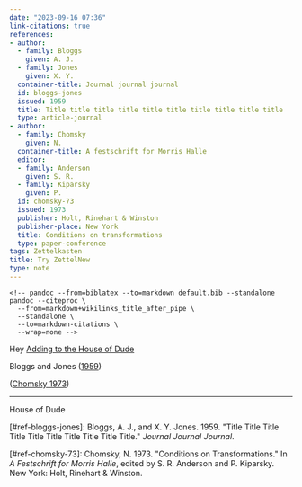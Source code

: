 ```yaml
---
date: "2023-09-16 07:36"
link-citations: true
references:
- author:
  - family: Bloggs
    given: A. J.
  - family: Jones
    given: X. Y.
  container-title: Journal journal journal
  id: bloggs-jones
  issued: 1959
  title: Title title title title title title title title title title
  type: article-journal
- author:
  - family: Chomsky
    given: N.
  container-title: A festschrift for Morris Halle
  editor:
  - family: Anderson
    given: S. R.
  - family: Kiparsky
    given: P.
  id: chomsky-73
  issued: 1973
  publisher: Holt, Rinehart & Winston
  publisher-place: New York
  title: Conditions on transformations
  type: paper-conference
tags: Zettelkasten
title: Try ZettelNew
type: note
---
```


```{=html}
<!-- pandoc --from=biblatex --to=markdown default.bib --standalone
pandoc --citeproc \
  --from=markdown+wikilinks_title_after_pipe \
  --standalone \
  --to=markdown-citations \
  --wrap=none -->
```
Hey [Adding to the House of Dude](230916-1043)

Bloggs and Jones ([1959](#ref-bloggs-jones))

([Chomsky 1973](#ref-chomsky-73))

------------------------------------------------------------------------

House of Dude


[#ref-bloggs-jones]: Bloggs, A. J., and X. Y. Jones. 1959. "Title Title Title Title Title Title Title Title Title Title." *Journal Journal Journal*.

[#ref-chomsky-73]: Chomsky, N. 1973. "Conditions on Transformations." In *A Festschrift for Morris Halle*, edited by S. R. Anderson and P. Kiparsky. New York: Holt, Rinehart & Winston.
